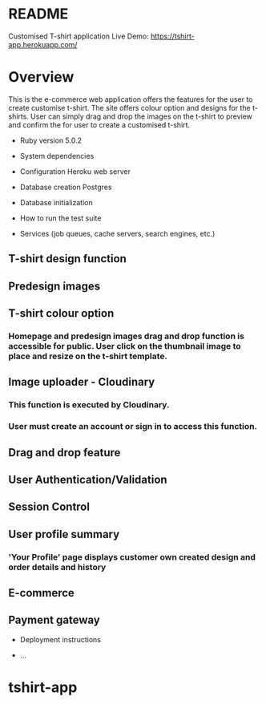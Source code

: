 # README

Customised T-shirt application
Live Demo: https://tshirt-app.herokuapp.com/
# Overview
This is the e-commerce web application offers the features for the user to create customise t-shirt. The site offers colour option and designs for the t-shirts. User can simply drag and drop the images on the t-shirt to preview and confirm the  for user to create a customised t-shirt.



* Ruby version 5.0.2

* System dependencies

* Configuration
  Heroku web server
* Database creation
  Postgres

* Database initialization

* How to run the test suite

* Services (job queues, cache servers, search engines, etc.)
##
## T-shirt design function
## Predesign images
## T-shirt colour option
### Homepage and predesign images drag and drop function is accessible for public. User click on the thumbnail image to place and resize on the t-shirt template.
## Image uploader - Cloudinary
### This function is executed by Cloudinary.
### User must create an account or sign in to access this function.
## Drag and drop feature
## User Authentication/Validation
## Session Control
## User profile summary
### 'Your Profile' page displays customer own created design and order details and history
## E-commerce
## Payment gateway



* Deployment instructions

* ...
# tshirt-app
